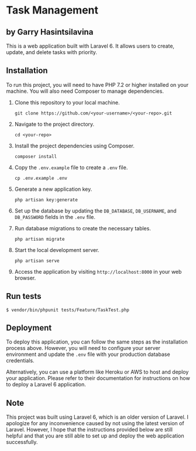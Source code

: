 # Task Management
## by Garry Hasintsilavina

This is a web application built with Laravel 6. It allows users to create, update, and delete tasks with priority. 

## Installation

To run this project, you will need to have PHP 7.2 or higher installed on your machine. You will also need Composer to manage dependencies.

1. Clone this repository to your local machine.

   ```
   git clone https://github.com/<your-username>/<your-repo>.git
   ```

2. Navigate to the project directory.

   ```
   cd <your-repo>
   ```

3. Install the project dependencies using Composer.

   ```
   composer install
   ```

4. Copy the `.env.example` file to create a `.env` file.

   ```
   cp .env.example .env
   ```

5. Generate a new application key.

   ```
   php artisan key:generate
   ```

6. Set up the database by updating the `DB_DATABASE`, `DB_USERNAME`, and `DB_PASSWORD` fields in the `.env` file.

7. Run database migrations to create the necessary tables.

   ```
   php artisan migrate
   ```

8. Start the local development server.

   ```
   php artisan serve
   ```

9. Access the application by visiting `http://localhost:8000` in your web browser.


## Run tests
```
$ vendor/bin/phpunit tests/Feature/TaskTest.php
```
## Deployment

To deploy this application, you can follow the same steps as the installation process above. However, you will need to configure your server environment and update the `.env` file with your production database credentials.

Alternatively, you can use a platform like Heroku or AWS to host and deploy your application. Please refer to their documentation for instructions on how to deploy a Laravel 6 application.

## Note

This project was built using Laravel 6, which is an older version of Laravel. I apologize for any inconvenience caused by not using the latest version of Laravel. However, I hope that the instructions provided below are still helpful and that you are still able to set up and deploy the web application successfully.
